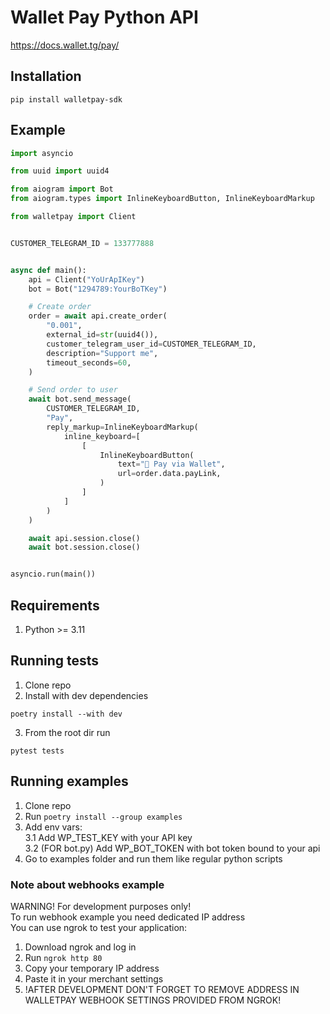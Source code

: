 # Wallet Pay Python API
https://docs.wallet.tg/pay/

## Installation
```commandline
pip install walletpay-sdk
```

## Example
```python
import asyncio

from uuid import uuid4

from aiogram import Bot
from aiogram.types import InlineKeyboardButton, InlineKeyboardMarkup

from walletpay import Client


CUSTOMER_TELEGRAM_ID = 133777888


async def main():
    api = Client("YoUrApIKey")
    bot = Bot("1294789:YourBoTKey")

    # Create order
    order = await api.create_order(
        "0.001",
        external_id=str(uuid4()),
        customer_telegram_user_id=CUSTOMER_TELEGRAM_ID,
        description="Support me",
        timeout_seconds=60,
    )

    # Send order to user
    await bot.send_message(
        CUSTOMER_TELEGRAM_ID,
        "Pay",
        reply_markup=InlineKeyboardMarkup(
            inline_keyboard=[
                [
                    InlineKeyboardButton(
                        text="👛 Pay via Wallet",
                        url=order.data.payLink,
                    )
                ]
            ]
        )
    )

    await api.session.close()
    await bot.session.close()


asyncio.run(main())
```

## Requirements
1. Python >= 3.11

## Running tests
1. Clone repo
2. Install with dev dependencies
```commandline
poetry install --with dev
```
3. From the root dir run  
```commandline
pytest tests
```

## Running examples
1. Clone repo
2. Run `poetry install --group examples`
3. Add env vars:  
3.1 Add WP_TEST_KEY with your API key  
3.2 (FOR bot.py) Add WP_BOT_TOKEN with bot token bound to your api  
4. Go to examples folder and run them like regular python scripts  

### Note about webhooks example
WARNING! For development purposes only!  
To run webhook example you need dedicated IP address  
You can use ngrok to test your application:  
1. Download ngrok and log in
2. Run `ngrok http 80`
3. Copy your temporary IP address
4. Paste it in your merchant settings
5. !AFTER DEVELOPMENT DON'T FORGET TO REMOVE ADDRESS IN WALLETPAY WEBHOOK SETTINGS PROVIDED FROM NGROK!